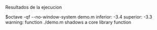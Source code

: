 

Resultados de la ejecucion

$octave -qf --no-window-system demo.m
inferior: -3.4  superior: -3.3
warning: function ./demo.m shadows a core library function
